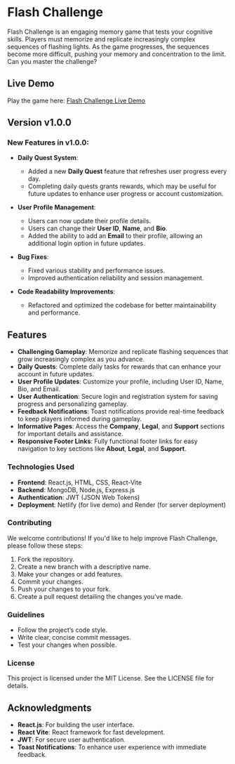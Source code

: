 # Flash Challenge

Flash Challenge is an engaging memory game that tests your cognitive skills. Players must memorize and replicate increasingly complex sequences of flashing lights. As the game progresses, the sequences become more difficult, pushing your memory and concentration to the limit. Can you master the challenge?

## Live Demo

Play the game here: [Flash Challenge Live Demo](https://flash-challenge.netlify.app/)

## Version v1.0.0

### New Features in v1.0.0:

- **Daily Quest System**:
  - Added a new **Daily Quest** feature that refreshes user progress every day.
  - Completing daily quests grants rewards, which may be useful for future updates to enhance user progress or account customization.

- **User Profile Management**:
  - Users can now update their profile details.
  - Users can change their **User ID**, **Name**, and **Bio**.
  - Added the ability to add an **Email** to their profile, allowing an additional login option in future updates.

- **Bug Fixes**:
  - Fixed various stability and performance issues.
  - Improved authentication reliability and session management.

- **Code Readability Improvements**:
  - Refactored and optimized the codebase for better maintainability and performance.

## Features

- **Challenging Gameplay**: Memorize and replicate flashing sequences that grow increasingly complex as you advance.
- **Daily Quests**: Complete daily tasks for rewards that can enhance your account in future updates.
- **User Profile Updates**: Customize your profile, including User ID, Name, Bio, and Email.
- **User Authentication**: Secure login and registration system for saving progress and personalizing gameplay.
- **Feedback Notifications**: Toast notifications provide real-time feedback to keep players informed during gameplay.
- **Informative Pages**: Access the **Company**, **Legal**, and **Support** sections for important details and assistance.
- **Responsive Footer Links**: Fully functional footer links for easy navigation to key sections like **About**, **Legal**, and **Support**.

### Technologies Used

- **Frontend**: React.js, HTML, CSS, React-Vite
- **Backend**: MongoDB, Node.js, Express.js
- **Authentication**: JWT (JSON Web Tokens)
- **Deployment**: Netlify (for live demo) and Render (for server deployment)

### Contributing

We welcome contributions! If you'd like to help improve Flash Challenge, please follow these steps:

1. Fork the repository.
2. Create a new branch with a descriptive name.
3. Make your changes or add features.
4. Commit your changes.
5. Push your changes to your fork.
6. Create a pull request detailing the changes you've made.

### Guidelines

- Follow the project’s code style.
- Write clear, concise commit messages.
- Test your changes when possible.

### License

This project is licensed under the MIT License. See the LICENSE file for details.

## Acknowledgments

- **React.js**: For building the user interface.
- **React Vite**: React framework for fast development.
- **JWT**: For secure user authentication.
- **Toast Notifications**: To enhance user experience with immediate feedback.

